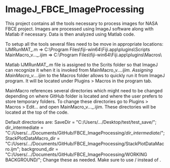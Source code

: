 # ImageJ_FBCE_ImageProcessing

This project contains all the tools necessary to process images for NASA FBCE project. Images are processed using ImageJ software along with Matlab if necessary. Data is then analyzed using Matlab code.

To setup all the tools several files need to be move in appropriate locations:
  IJMRunMAT_.m => C:\Program Files\fiji-win64\Fiji.app\plugins\Scripts\
  MainMacro_v..._.ijim => C:\Program Files\fiji-win64\Fiji.app\plugins\Macros\
  
Matlab IJMRunMAT_.m file is assigned to the Scrits folder so that ImageJ can recognize it when it is invoked from MainMacro_v..._.ijim. 
Assigning MainMacro_v..._.ijim to the Macros folder allows to quickly run it from ImageJ program. It will be located under Plugins > Macros in the program tab.

MainMacro references several directories which might need to be changed depending on where GitHub folder is located and where the user prefers to store temporary folders. To change these directories go to Plugins > Macros > Edit... and open MainMacro_v..._.ijim. These directories will be located at the top of the code. 

Default directories are: 
SaveDir = "C:/Users/.../Desktop/test/test_save/";
dir_intermediate = "C:/Users/.../Documents/GitHub/FBCE_ImageProcessing/_dir_intermediate_/";
StackPlotDataMacro_dir = "C:/Users/.../Documents/GitHub/FBCE_ImageProcessing/StackPlotDataMacro.ijm";
background_dir = "C:/Users/.../Documents/GitHub/FBCE_ImageProcessing/WORKING BACKGROUND/";
Change these as needed. Make sure to use / instead of \.
